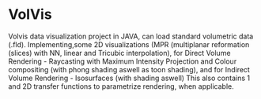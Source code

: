 # VolVis
Volvis data visualization project in JAVA, can load standard volumetric data (.fld). 
Implementing,some 2D visualizations (MPR (multiplanar reformation (slices) with NN, linear and Tricubic interpolation),
for Direct Volume Rendering - Raycasting with Maximum Intensity Projection and Colour compositing (with phong shading aswell as toon shading), 
and for Indirect Volume Rendering - Isosurfaces (with shading aswell)
This also contains 1 and 2D transfer functions to parametrize rendering, when applicable.
